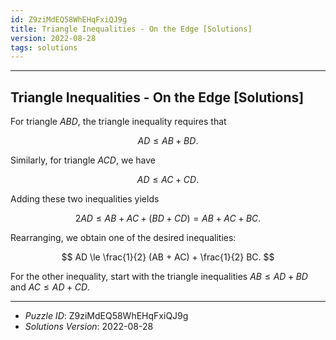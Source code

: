 ```yaml
---
id: Z9ziMdEQ58WhEHqFxiQJ9g
title: Triangle Inequalities - On the Edge [Solutions]
version: 2022-08-28
tags: solutions
---
```


--------------------------------------------------------------------------------------------

## Triangle Inequalities - On the Edge [Solutions]

For triangle $ABD$, the triangle inequality requires that

$$
AD \le AB + BD.
$$

Similarly, for triangle $ACD$, we have

$$
AD \le AC + CD.
$$

Adding these two inequalities yields

$$
2 AD \le AB + AC + (BD + CD) = AB + AC + BC.
$$

Rearranging, we obtain one of the desired inequalities:

$$
AD \le \frac{1}{2} (AB + AC) + \frac{1}{2} BC.
$$

For the other inequality, start with the triangle inequalities
$AB \le AD + BD$ and $AC \le AD + CD$.

--------------------------------------------------------------------------------------------

* _Puzzle ID_: Z9ziMdEQ58WhEHqFxiQJ9g
* _Solutions Version_: 2022-08-28
